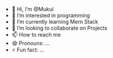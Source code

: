 - 👋 Hi, I’m @Mukul
- 👀 I’m interested in programming
- 🌱 I’m currently learning Mern Stack
- 💞️ I’m looking to collaborate on Projects
- 📫 How to reach me 
- 😄 Pronouns: ...
- ⚡ Fun fact: ...

<!---
MukulSSrank/MukulSSrank is a ✨ special ✨ repository because its `README.md` (this file) appears on your GitHub profile.
You can click the Preview link to take a look at your changes.
--->

